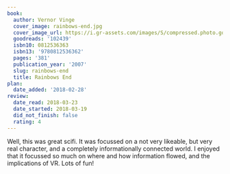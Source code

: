 ```yaml
---
book:
  author: Vernor Vinge
  cover_image: rainbows-end.jpg
  cover_image_url: https://i.gr-assets.com/images/S/compressed.photo.goodreads.com/books/1316729149l/102439._SX98_.jpg
  goodreads: '102439'
  isbn10: 0812536363
  isbn13: '9780812536362'
  pages: '381'
  publication_year: '2007'
  slug: rainbows-end
  title: Rainbows End
plan:
  date_added: '2018-02-28'
review:
  date_read: 2018-03-23
  date_started: 2018-03-19
  did_not_finish: false
  rating: 4
---
```


Well, this was great scifi. It was focussed on a not very likeable, but very real character, and a completely
informationally connected world. I enjoyed that it focussed so much on where and how information flowed, and the
implications of VR. Lots of fun!
